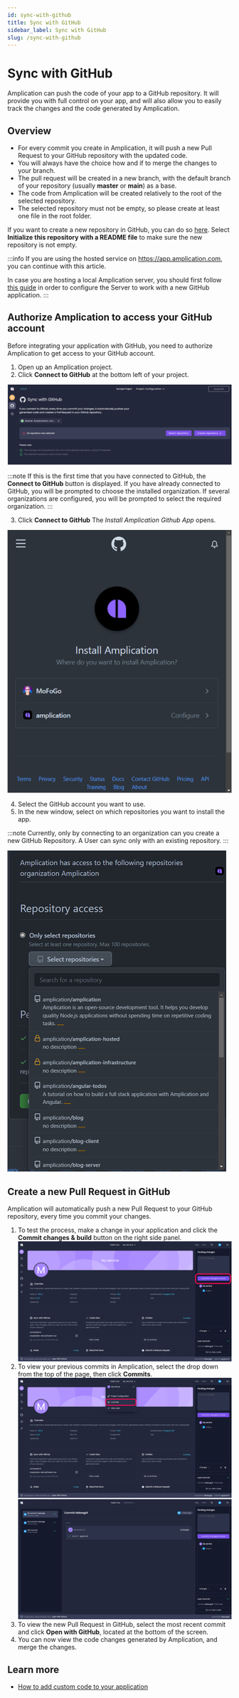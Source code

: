 ```yaml
---
id: sync-with-github
title: Sync with GitHub
sidebar_label: Sync with GitHub
slug: /sync-with-github
---
```


# Sync with GitHub

Amplication can push the code of your app to a GitHub repository. It will provide you with full control on your app, and will also allow you to easily track the changes and the code generated by Amplication.

## Overview

- For every commit you create in Amplication, it will push a new Pull Request to your GitHub repository with the updated code.
- You will always have the choice how and if to merge the changes to your branch.
- The pull request will be created in a new branch, with the default branch of your repository (usually **master** or **main**) as a base.
- The code from Amplication will be created relatively to the root of the selected repository.
- The selected repository must not be empty, so please create at least one file in the root folder.

If you want to create a new repository in GitHub, you can do so [here](https://github.com/new). Select **Initialize this repository with a README file** to make sure the new repository is not empty.

:::info
If you are using the hosted service on https://app.amplication.com, you can continue with this article.

In case you are hosting a local Amplication server, you should first follow [this guide](/docs/running-amplication-platform/connect-server-to-github.md) in order to configure the Server to work with a new GitHub application.
:::

## Authorize Amplication to access your GitHub account

Before integrating your application with GitHub, you need to authorize Amplication to get access to your GitHub account.

1. Open up an Amplication project.
2. Click **Connect to GitHub** at the bottom left of your project.

![](./assets/sync-with-github/sync-with-github.png)

:::note
If this is the first time that you have connected to GitHub, the **Connect to GitHub** button is displayed.
If you have already connected to GitHub, you will be prompted to choose the installed organization. If several organizations are configured, you will be prompted to select the required organization.
:::

3. Click **Connect to GitHub**
   The _Install Amplication Github App_ opens.

![](./assets/sync-with-github/install_amplication.png)

4. Select the GitHub account you want to use.
5. In the new window, select on which repositories you want to install the app.

:::note
Currently, only by connecting to an organization can you create a new GitHub Repository. A User can sync only with an existing repository.
:::

![](./assets/sync-with-github/Select-repository-2.png)

## Create a new Pull Request in GitHub

Amplication will automatically push a new Pull Request to your GitHub repository, every time you commit your changes.

1. To test the process, make a change in your application and click the **Commit changes & build** button on the right side panel.
   ![Amplication service dashboard with "Commit changes & build" button outlined.](./assets/sync-with-github/commit-changes-and-build.png)
2. To view your previous commits in Amplication, select the drop down from the top of the page, then click **Commits**.
   ![Amplication service dashboard with "Commits" button outlined.](./assets/sync-with-github/commits-dropdown.png)
   ![Amplication commits history.](./assets/sync-with-github/commits-history.png)
3. To view the new Pull Request in GitHub, select the most recent commit and click **Open with GitHub**, located at the bottom of the screen.
4. You can now view the code changes generated by Amplication, and merge the changes.

## Learn more

- [How to add custom code to your application](/how-to/custom-code)
